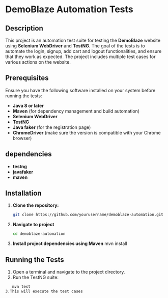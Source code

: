 # DemoBlaze Automation Tests

## Description

This project is an automation test suite for testing the **DemoBlaze** website using **Selenium WebDriver** and **TestNG**. 
The goal of the tests is to automate the login, signup, add cart and logout functionalities, and ensure that they work as expected. The project includes multiple test cases for various actions on the website.

## Prerequisites

Ensure you have the following software installed on your system before running the tests:

- **Java 8 or later**
- **Maven** (for dependency management and build automation)
- **Selenium WebDriver**
- **TestNG**
- **Java faker** (for the registration page)
- **ChromeDriver** (make sure the version is compatible with your Chrome browser)

## dependencies
- **testng**
- **javafaker**
- **maven**

## Installation

1. **Clone the repository:**
   ```bash
   git clone https://github.com/yourusername/demoblaze-automation.git
2. **Navigate to project**
    ```bash
    cd demoblaze-automation
3. **Install project dependencies using Maven**
      mvn install

## Running the Tests
1. Open a terminal and navigate to the project directory.
2. Run the TestNG suite:
```bash
   mvn test
3.This will execute the test cases



